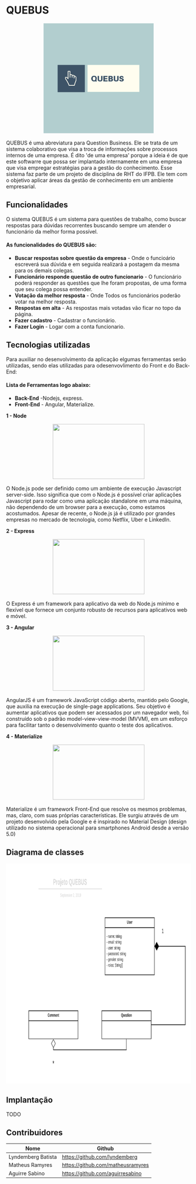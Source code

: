 # QUEBUS
<div align="center">
    <a href="https://github.com/lyndemberg/quebus">
        <img src="quebus-logo.png" width="300" height="300">
    </a>
</div>


QUEBUS é uma abreviatura para Question Business. Ele se trata de um sistema colaborativo que visa a troca de informações sobre processos internos de uma empresa. É dito 'de uma empresa' porque a ideia é de que este softwarre que possa ser implantado internamente em uma empresa que visa empregar estratégias para a gestão do conhecimento.
Esse sistema faz parte de um projeto de disciplina de RHT do IFPB. Ele tem com o objetivo aplicar áreas da gestão de conhecimento em um ambiente empresarial.

## Funcionalidades
O sistema QUEBUS é um sistema para questões de trabalho, como buscar respostas para dúvidas recorrentes buscando sempre um atender o funcionário da melhor forma possível. 

#### As funcionalidades do QUEBUS são:

- **Buscar respostas sobre questão da empresa** - Onde o funcioário escreverá sua dúvida e em seguida realizará a postagem da mesma para os demais colegas.
- **Funcionário responde questão de outro funcionario** - O funcionário poderá responder as questões que lhe foram propostas, de uma forma que seu colega possa entender. 
- **Votação da melhor resposta** - Onde Todos os funcionários poderão votar na melhor resposta. 
- **Respostas em alta** - As respostas mais votadas vão ficar no topo da página.
- **Fazer cadastro** - Cadastrar o funcionário.
- **Fazer Login** - Logar com a conta funcionario.
 

## Tecnologias utilizadas
Para auxiliar no desenvolvimento da aplicação elgumas ferramentas serão utilizadas, sendo elas utilizadas para odesenvovlimento do Front e do Back-End:
#### Lista de Ferramentas logo abaixo:

- **Back-End** -Nodejs, express.
- **Front-End** - Angular, Materialize.

**1 - Node** 

<div align="center">
    <img src="https://software.intel.com/sites/default/files/managed/fa/a0/Runtime-logo-Node.jpg" width="250" height="150">
</div>

O Node.js pode ser definido como um ambiente de execução Javascript server-side. Isso significa que com o Node.js é possível criar aplicações Javascript para rodar como uma aplicação standalone em uma máquina, não dependendo de um browser para a execução, como estamos acostumados. Apesar de recente, o Node.js já é utilizado por grandes empresas no mercado de tecnologia, como Netflix, Uber e LinkedIn.

**2 - Express**

<div align="center">
    <img src="https://miro.medium.com/max/832/1*uPL1uCtLBRSk6akPL2hNzg.jpeg" width="250" height="150">
</div>

O Express é um framework para aplicativo da web do Node.js mínimo e flexível que fornece um conjunto robusto de recursos para aplicativos web e móvel.

**3 - Angular**

<div align="center">
    <img src="https://miro.medium.com/max/4583/1*P7x-_0XfQz6CVmMY_QAv0w.png" width="250" height="150">
</div>

AngularJS é um framework JavaScript código aberto, mantido pelo Google, que auxilia na execução de single-page applications. Seu objetivo é aumentar aplicativos que podem ser acessados por um navegador web, foi construído sob o padrão model-view-view-model (MVVM), em um esforço para facilitar tanto o desenvolvimento quanto o teste dos aplicativos.

**4 - Materialize**

<div align="center">
    <img src="https://cdn.nearsoft.com/uploads/2016/11/how-to-center-your-content-with-materialize-top-800x318.png" width="250" height="150">
</div>

Materialize é um framework Front-End que resolve os mesmos problemas, mas, claro, com suas próprias características. Ele surgiu através de um projeto desenvolvido pela Google e é inspirado no Material Design (design utilizado no sistema operacional para smartphones Android desde a versão 5.0)

## Diagrama de classes

<div>
    <img src="docs/Diagrama de classes - Projeto QUEBUS.png" width="800" height="600">
</div>
 
## Implantação
TODO


## Contribuidores
| Nome | Github |
| ------ | ------ |
| Lyndemberg Batista | https://github.com/lyndemberg |
| Matheus Ramyres | https://github.com/matheusramyres |
| Aguirre Sabino | https://github.com/aguirresabino |





